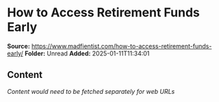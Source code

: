 # How to Access Retirement Funds Early

**Source:** https://www.madfientist.com/how-to-access-retirement-funds-early/
**Folder:** Unread
**Added:** 2025-01-11T11:34:01




## Content
*Content would need to be fetched separately for web URLs*
